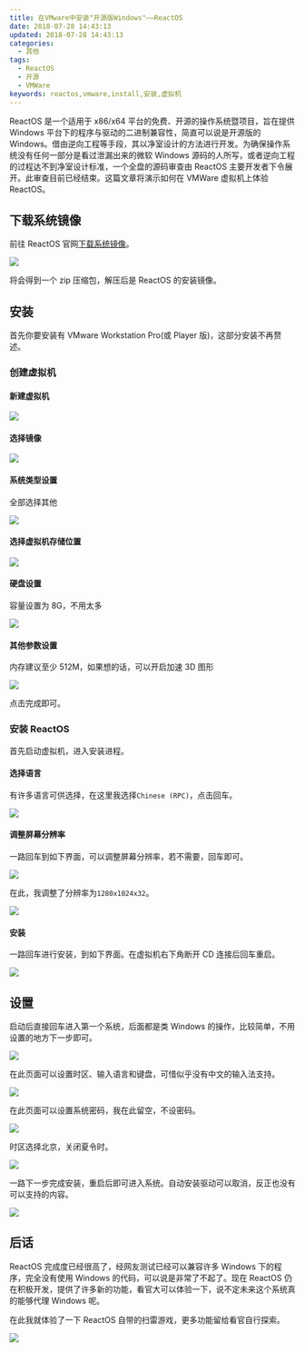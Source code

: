 ```yaml
---
title: 在VMware中安装"开源版Windows"——ReactOS
date: 2018-07-28 14:43:13
updated: 2018-07-28 14:43:13
categories:
  - 其他
tags:
  - ReactOS
  - 开源
  - VMWare
keywords: reactos,vmware,install,安装,虚拟机
---
```


ReactOS 是一个适用于 x86/x64 平台的免费、开源的操作系统暨项目，旨在提供 Windows 平台下的程序与驱动的二进制兼容性，简直可以说是开源版的 Windows。借由逆向工程等手段，其以净室设计的方法进行开发。为确保操作系统没有任何一部分是看过泄漏出来的微软 Windows 源码的人所写，或者逆向工程的过程达不到净室设计标准，一个全盘的源码审查由 ReactOS 主要开发者下令展开。此审查目前已经结束。这篇文章将演示如何在 VMWare 虚拟机上体验 ReactOS。

<!--more-->

## 下载系统镜像

前往 ReactOS 官网[下载系统镜像](https://www.reactos.org/download)。

![](https://img.iszy.xyz/20190318215607.png?x-oss-process=style/big)

将会得到一个 zip 压缩包，解压后是 ReactOS 的安装镜像。

## 安装

首先你要安装有 VMware Workstation Pro(或 Player 版)，这部分安装不再赘述。

### 创建虚拟机

#### 新建虚拟机

![](https://img.iszy.xyz/20190318215634.png)

#### 选择镜像

![](https://img.iszy.xyz/20190318215652.png)

#### 系统类型设置

全部选择其他

![](https://img.iszy.xyz/20190318215707.png)

#### 选择虚拟机存储位置

![](https://img.iszy.xyz/20190318215717.png)

#### 硬盘设置

容量设置为 8G，不用太多

![](https://img.iszy.xyz/20190318215728.png)

#### 其他参数设置

内存建议至少 512M，如果想的话，可以开启加速 3D 图形

![](https://img.iszy.xyz/20190318215740.png)

点击完成即可。

### 安装 ReactOS

首先启动虚拟机，进入安装进程。

#### 选择语言

有许多语言可供选择，在这里我选择`Chinese (RPC)`，点击回车。

![](https://img.iszy.xyz/20190318215752.png?x-oss-process=style/big)

#### 调整屏幕分辨率

一路回车到如下界面，可以调整屏幕分辨率，若不需要，回车即可。

![](https://img.iszy.xyz/20190318215803.png?x-oss-process=style/big)

在此，我调整了分辨率为`1280x1024x32`。

![](https://img.iszy.xyz/20190318215814.png?x-oss-process=style/big)

#### 安装

一路回车进行安装，到如下界面。在虚拟机右下角断开 CD 连接后回车重启。

![](https://img.iszy.xyz/20190318215825.png?x-oss-process=style/big)

## 设置

启动后直接回车进入第一个系统，后面都是类 Windows 的操作，比较简单，不用设置的地方下一步即可。

![](https://img.iszy.xyz/20190318215850.png)

在此页面可以设置时区、输入语言和键盘，可惜似乎没有中文的输入法支持。

![](https://img.iszy.xyz/20190318215901.png)

在此页面可以设置系统密码，我在此留空，不设密码。

![](https://img.iszy.xyz/20190318215909.png)

时区选择北京，关闭夏令时。

![](https://img.iszy.xyz/20190318215922.png)

一路下一步完成安装，重启后即可进入系统。自动安装驱动可以取消，反正也没有可以支持的内容。

![](https://img.iszy.xyz/20190318215937.png)

## 后话

ReactOS 完成度已经很高了，经网友测试已经可以兼容许多 Windows 下的程序，完全没有使用 Windows 的代码，可以说是非常了不起了。现在 ReactOS 仍在积极开发，提供了许多新的功能，看官大可以体验一下，说不定未来这个系统真的能够代理 Windows 呢。

在此我就体验了一下 ReactOS 自带的扫雷游戏，更多功能留给看官自行探索。

![](https://img.iszy.xyz/20190318215950.png)
